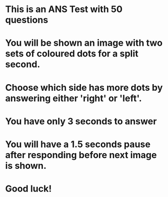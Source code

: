 # This is an ANS Test with 50 questions
# You will be shown an image with two sets of coloured dots for a split second.
# Choose which side has more dots by answering either 'right' or 'left'.
# You have only 3 seconds to answer
# You will have a 1.5 seconds pause after responding before next image is shown.
# Good luck!
